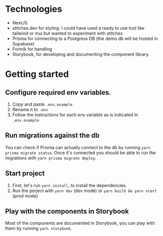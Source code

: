 # Technologies

- NextJS
- stitches.dev for styling: I could have used a ready to use tool like tailwind or mui but wanted to experiment with stitches
- Prisma for connecting to a Postgress DB (the demo db will be hosted in Supabase)
- Formik for handling
- Storybook, for developing and documenting the component library.

# Getting started

## Configure required env variables.

1. Copy and paste `.env.example`
2. Rename it to `.env`
3. Follow the instructions for each env variable as is indicated in `.env.example`

## Run migrations against the db

You can check if Prisma can actually connect to the db by running `yarn prisma migrate status`. Once it's connected you should be able to run the migrations with `yarn prisma migrate deploy`.

## Start project

1. First, let's run `yarn install`, to install the dependencies.
2. Run the porject with `yarn dev` (dev mode) or `yarn build && yarn start` (prod mode)

## Play with the components in Storybook

Most of the components are documented in Storybook, you can play with them by running `yarn storybook`.

